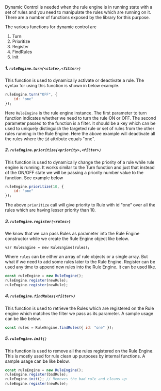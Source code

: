 Dynamic Control is needed when the rule engine is in running state with a set of rules and you need to manipulate the rules which are running on it. There are a number of functions exposed by the library for this purpose.

The various functions for dynamic control are

1. Turn 
2. Prioritize
3. Register
4. FindRules
5. Init

##### 1. `ruleEngine.turn(<state>,<filter>)` 
This function is used to dynamically activate or deactivate a rule. The syntax for using this function is shown in below example.
```js
ruleEngine.turn("OFF", {
    id: "one"
});
```

Here `RuleEngine` is the rule engine instance. The first parameter to turn function indicates whether we need to turn the rule ON or OFF. The second parameter passed to the function is a filter. It should be a key which can be used to uniquely distinguish the targeted rule or set of rules from the other rules running in the Rule Engine. Here the above example will deactivate all the rules where the `id` attribute equals "one". 

##### 2. `ruleEngine.prioritize(<priority>,<filter>)` 
This function is used to dynamically change the priority of a rule while rule engine is running. It works similar to the Turn function and just that instead of the ON/OFF state we will be passing a priority number value to the function. See example below
```js
ruleEngine.prioritize(10, {
    id: "one"
});
```

The above `prioritize` call will give priority to Rule with id "one" over all the rules which are having lesser priority than 10.


##### 3. `ruleEngine.register(<rules>)`
We know that we can pass Rules as parameter into the Rule Engine constructor while we create the Rule Engine object like below.

    var RuleEngine = new RuleEngine(rules);

Where `rules` can be either an array of rule objects or a single array. But what if we need to add some rules later to the Rule Engine. Register can be used any time to append new rules into the Rule Engine. It can be used like.
```js
const ruleEngine = new RuleEngine();
ruleEngine.register(newRule);
ruleEngine.register(newRule);
```

##### 4. `ruleEngine.findRules(<filter>)`
This function is used to retrieve the Rules which are registered on the Rule engine which matches the filter we pass as its parameter. A sample usage can be like below.
```js
const rules = RuleEngine.findRules({ id: "one" });
```

##### 5. `ruleEngine.init()`
This function is used to remove all the rules registered on the Rule Engine. This is mostly used for rule clean up purposes by internal functions. A sample usage can be like below.

```js
const ruleEngine = new RuleEngine();
ruleEngine.register(badRule);
ruleEngine.init(); // Removes the bad rule and cleans up
ruleEngine.register(newRule);
```